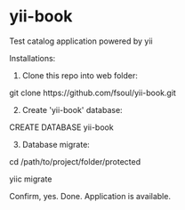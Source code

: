 # yii-book
Test catalog application powered by yii


Installations:

1. Clone this repo into web folder:
<p>git clone https://github.com/fsoul/yii-book.git</p>

2. Create 'yii-book' database:
<p>CREATE DATABASE yii-book</p>

3. Database migrate:
<p>cd /path/to/project/folder/protected</p>
<p>yiic migrate</p>

Confirm, yes.
Done. Application is available. 
